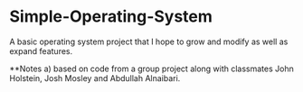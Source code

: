# Simple-Operating-System
A basic operating system project that I hope to grow and modify as well as expand features.

**Notes
a) based on code from a group project along with classmates John Holstein, Josh Mosley and Abdullah Alnaibari.
